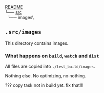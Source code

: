 
[README](../../../../../README.md)\
└── [src](../readme.md)\
    └── images\

## `.src/images`

This directory contains images.

### What happens on `build`, `watch` and `dist`

All files are copied into `./test_build/images`.

Nothing else. No optimizing, no nothing.

??? copy task not in build yet. fix that!!!